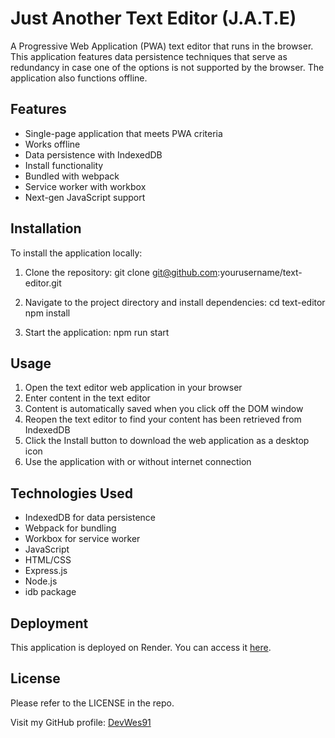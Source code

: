 # Just Another Text Editor (J.A.T.E)

A Progressive Web Application (PWA) text editor that runs in the browser. This application features data persistence techniques that serve as redundancy in case one of the options is not supported by the browser. The application also functions offline.

## Features

- Single-page application that meets PWA criteria
- Works offline
- Data persistence with IndexedDB
- Install functionality
- Bundled with webpack
- Service worker with workbox
- Next-gen JavaScript support

## Installation

To install the application locally:

1. Clone the repository:
git clone git@github.com:yourusername/text-editor.git

2. Navigate to the project directory and install dependencies:
cd text-editor
npm install

3. Start the application:
npm run start

## Usage

1. Open the text editor web application in your browser
2. Enter content in the text editor
3. Content is automatically saved when you click off the DOM window
4. Reopen the text editor to find your content has been retrieved from IndexedDB
5. Click the Install button to download the web application as a desktop icon
6. Use the application with or without internet connection

## Technologies Used

- IndexedDB for data persistence
- Webpack for bundling
- Workbox for service worker
- JavaScript
- HTML/CSS
- Express.js
- Node.js
- idb package

## Deployment

This application is deployed on Render. You can access it [here](https://text-editor-project-k8eq.onrender.com).

## License

Please refer to the LICENSE in the repo.

Visit my GitHub profile: [DevWes91](https://github.com/DevWes91)

